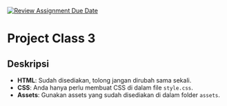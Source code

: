 [![Review Assignment Due Date](https://classroom.github.com/assets/deadline-readme-button-22041afd0340ce965d47ae6ef1cefeee28c7c493a6346c4f15d667ab976d596c.svg)](https://classroom.github.com/a/9hpPwUAK)
# Project Class 3

## Deskripsi

- **HTML**: Sudah disediakan, tolong jangan dirubah sama sekali.
- **CSS**: Anda hanya perlu membuat CSS di dalam file `style.css`.
- **Assets**: Gunakan assets yang sudah disediakan di dalam folder `assets`.
